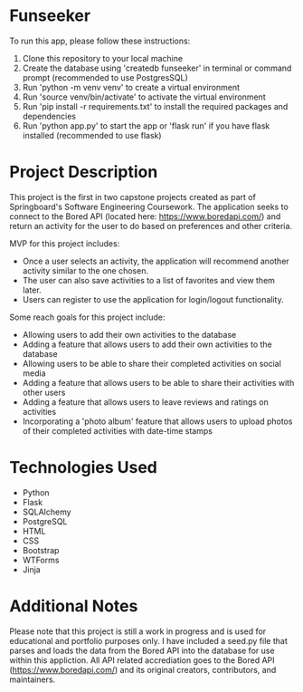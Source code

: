 # Funseeker

To run this app, please follow these instructions:
1. Clone this repository to your local machine
2. Create the database using 'createdb funseeker' in terminal or command prompt (recommended to use PostgresSQL)
2. Run 'python -m venv venv' to create a virtual environment
3. Run 'source venv/bin/activate' to activate the virtual environment
4. Run 'pip install -r requirements.txt' to install the required packages and dependencies
5. Run 'python app.py' to start the app or 'flask run' if you have flask installed (recommended to use flask)

# Project Description
This project is the first in two capstone projects created as part of Springboard's Software Engineering Coursework. The application seeks to connect to the Bored API (located here: https://www.boredapi.com/) and return an activity for the user to do based on preferences and other criteria. 

MVP for this project includes:
* Once a user selects an activity, the application will recommend another activity similar to the one chosen.  
* The user can also save activities to a list of favorites and view them later.
* Users can register to use the application for login/logout functionality.

Some reach goals for this project include:
* Allowing users to add their own activities to the database
* Adding a feature that allows users to add their own activities to the database
* Allowing users to be able to share their completed activities on social media
* Adding a feature that allows users to be able to share their activities with other users
* Adding a feature that allows users to leave reviews and ratings on activities
* Incorporating a 'photo album' feature that allows users to upload photos of their completed activities with date-time stamps

# Technologies Used
* Python
* Flask
* SQLAlchemy
* PostgreSQL
* HTML
* CSS
* Bootstrap
* WTForms 
* Jinja

# Additional Notes
Please note that this project is still a work in progress and is used for educational and portfolio purposes only. I have included a seed.py file that parses and loads the data from the Bored API into the database for use within this appliction. All API related accrediation goes to the Bored API (https://www.boredapi.com/) and its original creators, contributors, and maintainers.
